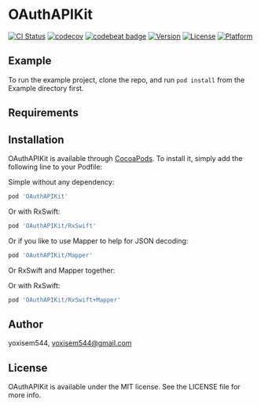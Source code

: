 # OAuthAPIKit

[![CI Status](https://img.shields.io/travis/yoxisem544/iOS-OAuthAPIKit.svg?style=flat)](https://travis-ci.org/yoxisem544/iOS-OAuthAPIKit)
[![codecov](https://codecov.io/gh/yoxisem544/iOS-OAuthAPIKit/branch/master/graph/badge.svg)](https://codecov.io/gh/yoxisem544/iOS-OAuthAPIKit)
[![codebeat badge](https://codebeat.co/badges/2b05132f-45c3-48c3-9877-d70964d21329)](https://codebeat.co/projects/github-com-yoxisem544-ios-oauthapikit-develop)
[![Version](https://img.shields.io/cocoapods/v/OAuthAPIKit.svg?style=flat)](https://cocoapods.org/pods/OAuthAPIKit)
[![License](https://img.shields.io/cocoapods/l/OAuthAPIKit.svg?style=flat)](https://cocoapods.org/pods/OAuthAPIKit)
[![Platform](https://img.shields.io/cocoapods/p/OAuthAPIKit.svg?style=flat)](https://cocoapods.org/pods/OAuthAPIKit)

## Example

To run the example project, clone the repo, and run `pod install` from the Example directory first.

## Requirements

## Installation

OAuthAPIKit is available through [CocoaPods](https://cocoapods.org). To install
it, simply add the following line to your Podfile:

Simple without any dependency:

```ruby
pod 'OAuthAPIKit'
```

Or with RxSwift:

```ruby
pod 'OAuthAPIKit/RxSwift'
```

Or if you like to use Mapper to help for JSON decoding:

```ruby
pod 'OAuthAPIKit/Mapper'
```

Or RxSwift and Mapper together:

Or with RxSwift:

```ruby
pod 'OAuthAPIKit/RxSwift+Mapper'
```

## Author

yoxisem544, yoxisem544@gmail.com

## License

OAuthAPIKit is available under the MIT license. See the LICENSE file for more info.
